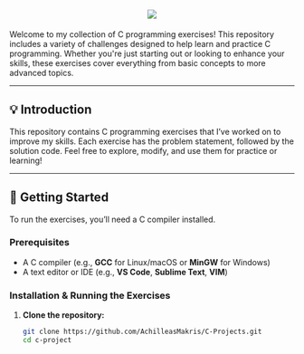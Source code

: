 <h1 align="center">
    <img src="https://readme-typing-svg.herokuapp.com/?font=Righteous&size=35&color=F76B92&center=true&vCenter=true&width=500&height=70&duration=2000&lines=C+Programming;+Exercises+Repository;" />
</h1>    

Welcome to my collection of C programming exercises! This repository includes a variety of challenges designed to help learn and practice C programming. Whether you're just starting out or looking to enhance your skills, these exercises cover everything from basic concepts to more advanced topics.


---

## 💡 Introduction

This repository contains C programming exercises that I’ve worked on to improve my skills. Each exercise has the problem statement, followed by the solution code. Feel free to explore, modify, and use them for practice or learning!

---

## 🚀 Getting Started

To run the exercises, you’ll need a C compiler installed.

### Prerequisites

- A C compiler (e.g., **GCC** for Linux/macOS or **MinGW** for Windows)
- A text editor or IDE (e.g., **VS Code**, **Sublime Text**, **VIM**)

### Installation & Running the Exercises

1. **Clone the repository:**
   ```bash
   git clone https://github.com/AchilleasMakris/C-Projects.git
   cd c-project
